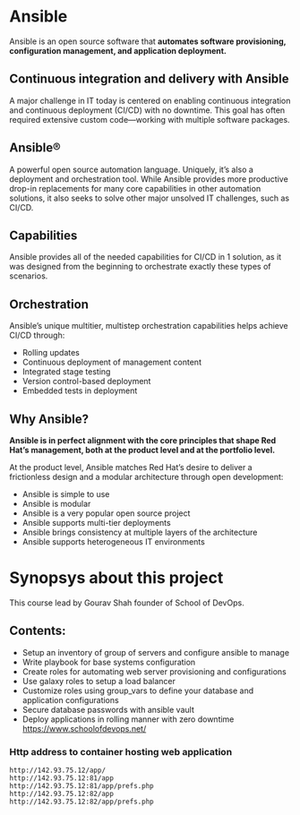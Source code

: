 # Ansible
Ansible is an open source software that **automates software provisioning, configuration management, and application deployment.**

## Continuous integration and delivery with Ansible
A major challenge in IT today is centered on enabling continuous integration and continuous deployment (CI/CD) with no downtime. This goal has often required extensive custom code—working with multiple software packages.

## Ansible®
A powerful open source automation language. Uniquely, it’s also a deployment and orchestration tool. While Ansible provides more productive drop-in replacements for many core capabilities in other automation solutions, it also seeks to solve other major unsolved IT challenges, such as CI/CD.

## Capabilities
Ansible provides all of the needed capabilities for CI/CD in 1 solution, as it was designed from the beginning to orchestrate exactly these types of scenarios.

## Orchestration
Ansible’s unique multitier, multistep orchestration capabilities helps achieve CI/CD through:

- Rolling updates
- Continuous deployment of management content
- Integrated stage testing
- Version control-based deployment
- Embedded tests in deployment

## Why Ansible?
**Ansible is in perfect alignment with the core principles that shape Red Hat’s management, both at the product level and at the portfolio level.**

At the product level, Ansible matches Red Hat’s desire to deliver a frictionless design and a modular architecture through open development:

- Ansible is simple to use
- Ansible is modular
- Ansible is a very popular open source project
- Ansible supports multi-tier deployments
- Ansible brings consistency at multiple layers of the architecture
- Ansible supports heterogeneous IT environments

# Synopsys about this project
This course lead by Gourav Shah founder of School of DevOps.

## Contents:
- Setup an inventory of group of servers and configure ansible to manage
- Write playbook for base systems configuration
- Create roles for automating web server provisioning and configurations
- Use galaxy roles to setup a load balancer
- Customize roles using group_vars to define your database and  application configurations
- Secure database passwords with ansible vault
- Deploy applications in rolling manner with zero downtime
https://www.schoolofdevops.net/

### Http address to container hosting web application
```
http://142.93.75.12/app/
http://142.93.75.12:81/app
http://142.93.75.12:81/app/prefs.php
http://142.93.75.12:82/app
http://142.93.75.12:82/app/prefs.php
```
